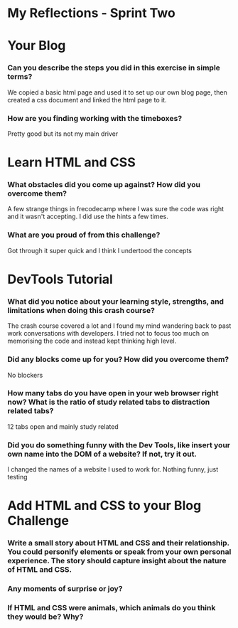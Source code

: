 # My Reflections - Sprint Two

# Your Blog 

### Can you describe the steps you did in this exercise in simple terms?

We copied a basic html page and used it to set up our own blog page, then created a css document and linked the html page to it.

### How are you finding working with the timeboxes?

Pretty good but its not my main driver



# Learn HTML and CSS 

### What obstacles did you come up against? How did you overcome them?

A few strange things in frecodecamp where I was sure the code was right and it wasn't accepting.  I did use the hints a few times.

### What are you proud of from this challenge?

Got through it super quick and I think I undertood the concepts


# DevTools Tutorial

### What did you notice about your learning style, strengths, and limitations when doing this crash course?

The crash course covered a lot and I found my mind wandering back to past work conversations with developers.  I tried not to focus too much on memorising the code and instead kept thinking high level.

### Did any blocks come up for you? How did you overcome them?

No blockers

### How many tabs do you have open in your web browser right now? What is the ratio of study related tabs to distraction related tabs?

12 tabs open and mainly study related

### Did you do something funny with the Dev Tools, like insert your own name into the DOM of a website? If not, try it out.

I changed the names of a website I used to work for.  Nothing funny, just testing


# Add HTML and CSS to your Blog Challenge

### Write a small story about HTML and CSS and their relationship. You could personify elements or speak from your own personal experience. The story should capture insight about the nature of HTML and CSS.  



### Any moments of surprise or joy? 



### If HTML and CSS were animals, which animals do you think they would be? Why?



